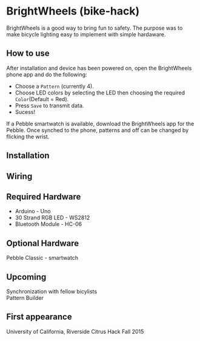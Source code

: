 # BrightWheels (bike-hack)

BrightWheels is a good way to bring fun to safety. The purpose was to make bicycle lighting easy to implement 
with simple hardaware. 

## How to use

After installation and device has been powered on, open the BrightWheels phone app and do the following:
* Choose a `Pattern` (currently 4).
* Choose LED colors by selecting the LED then choosing the required `Color`(Default = Red).
* Press `Save` to transmit data.
* Sucess!

If a Pebble smartwatch is available, download the BrightWheels app for the Pebble. Once synched to the phone, patterns and off can be changed by flicking the wrist.

## Installation

## Wiring

## Required Hardware
* Arduino - Uno
* 30 Strand RGB LED - WS2812
* Bluetooth Module - HC-06

## Optional Hardware
Pebble Classic - smartwatch

## Upcoming
 Synchronization with fellow bicylists  
 Pattern Builder

## First appearance

University of California, Riverside
Citrus Hack Fall 2015
